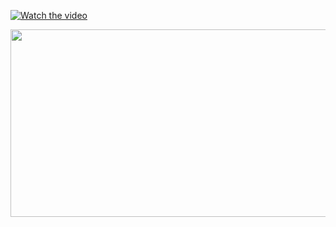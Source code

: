 [![Watch the video](https://img.youtube.com/vi/<VIDEO_ID>/hqdefault.jpg)](https://www.youtube.com/embed/<VIDEO_ID>)

[<img src="https://img.youtube.com/vi/<VIDEO_ID>/hqdefault.jpg" width="600" height="300"
/>](https://www.youtube.com/embed/<VIDEO_ID>)
